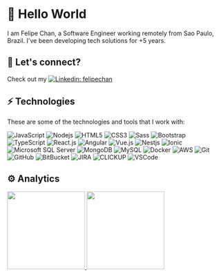 # 👋 Hello World

I am Felipe Chan, a Software Engineer working remotely from Sao Paulo, Brazil.
I've been developing tech solutions for +5 years.

## 🤝 Let's connect?

Check out my [![Linkedin: felipechan](https://img.shields.io/badge/-Linkedin-blue?style=flat-square&logo=Linkedin&logoColor=white&link=https://www.linkedin.com/in/felipechan/)](https://www.linkedin.com/in/felipechan/)

## ⚡ Technologies

These are some of the technologies and tools that I work with:

![JavaScript](https://img.shields.io/badge/-JavaScript-black?style=flat-square&logo=javascript)
![Nodejs](https://img.shields.io/badge/-Nodejs-339933?style=flat-square&logo=Node.js&logoColor=white)
![HTML5](https://img.shields.io/badge/-HTML5-E34F26?style=flat-square&logo=html5&logoColor=white)
![CSS3](https://img.shields.io/badge/-CSS3-1572B6?style=flat-square&logo=css3)
![Sass](https://img.shields.io/badge/-Sass-CC6699?style=flat-square&logo=sass&logoColor=white)
![Bootstrap](https://img.shields.io/badge/-Bootstrap-563D7C?style=flat-square&logo=bootstrap)
![TypeScript](https://img.shields.io/badge/-TypeScript-94BAFF?style=flat-square&logo=typescript)
![React.js](https://img.shields.io/badge/-React.js-black?style=flat-square&logo=react)
![Angular](https://img.shields.io/badge/-Angular-DD0031?style=flat-square&logo=angular)
![Vue.js](https://img.shields.io/badge/-Vue.js-339933?style=flat-square&logo=vue)
![Nestjs](https://img.shields.io/badge/-NESTJS-black?style=flat-square&logo=nestjs)
![Ionic](https://img.shields.io/badge/-Ionic-3880FF?style=flat-square&logo=ionic&logoColor=white)
![Microsoft SQL Server](https://img.shields.io/badge/-SQL%20Server-CC2927?style=flat-square&logo=microsoft-sql-server&logoColor=white)
![MongoDB](https://img.shields.io/badge/-MongoDB-black?style=flat-square&logo=mongodb)
![MySQL](https://img.shields.io/badge/-MySQL-4479A1?style=flat-square&logo=mysql&logoColor=white)
![Docker](https://img.shields.io/badge/-Docker-2496ED?style=flat-square&logo=docker&logoColor=white)
![AWS](https://img.shields.io/badge/-AWS-181717?style=flat-square&logo=amazon)
![Git](https://img.shields.io/badge/-Git-black?style=flat-square&logo=git)
![GitHub](https://img.shields.io/badge/-GitHub-181717?style=flat-square&logo=github)
![BitBucket](https://img.shields.io/badge/-BitBucket-darkblue?style=flat-square&logo=bitbucket)
![JIRA](https://img.shields.io/badge/-JIRA-0052CC?style=flat-square&logo=jira)
![CLICKUP](https://img.shields.io/badge/-CLICKUP-190032?style=flat-square&logo=clickup)
![VSCode](https://img.shields.io/badge/-VSCode-007ACC?style=flat-square&logo=visual-studio-code&logoColor=white)


## ⚙️ Analytics

<!-- ![Github Contributions](https://github-readme-streak-stats.herokuapp.com/?user=ofelipechan) -->

<p align="left">
  <a href="https://github.com/ofelipechan">
    <img height="180em" src="https://github-readme-stats.vercel.app/api/?username=ofelipechan&count_private=true&show_icons=true"/>
    <img height="180em" src="https://github-readme-stats.vercel.app/api/top-langs/?username=ofelipechan&layout=compact&langs_count=8"/>
  </a>
</p>

